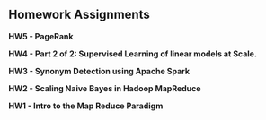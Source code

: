 ## Homework Assignments

**HW5 - PageRank**

**HW4 - Part 2 of 2: Supervised Learning of linear models at Scale.**

**HW3 - Synonym Detection using Apache Spark**

**HW2 - Scaling Naive Bayes in Hadoop MapReduce**

**HW1 - Intro to the Map Reduce Paradigm**
